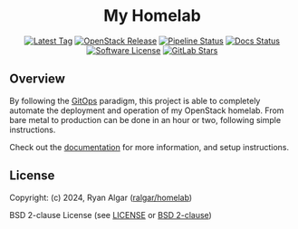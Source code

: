 <!-- markdownlint-disable-next-line MD033 MD041 -->
<div align="center">

# My Homelab

[![Latest Tag](https://img.shields.io/gitlab/v/tag/ralgar/homelab?style=flat&label=Tag&logo=semver&color=blue&logoColor=white)](https://gitlab.com/ralgar/homelab/tags)
[![OpenStack Release](https://img.shields.io/badge/OpenStack-2023.2-red?style=flat&logo=openstack&logoColor=red)](https://docs.openstack.org/kolla-ansible/2023.2/)
[![Pipeline Status](https://img.shields.io/gitlab/pipeline-status/ralgar/homelab?branch=main&label=Pipeline&logo=gitlab&style=flat)](https://gitlab.com/ralgar/homelab/-/pipelines?page=1&scope=all&ref=main)
[![Docs Status](https://img.shields.io/website?label=Docs&logo=gitbook&logoColor=white&style=flat&url=https%3A%2F%2Fralgar.gitlab.io%2Fhomelab)](https://ralgar.gitlab.io/homelab/)
[![Software License](https://img.shields.io/badge/License-BSD_2--clause-red?style=flat&logo=freebsd&logoColor=red)](https://choosealicense.com/licenses/bsd-2-clause/)
[![GitLab Stars](https://img.shields.io/gitlab/stars/ralgar/homelab?color=gold&label=Stars&logo=gitlab&style=flat)](https://gitlab.com/ralgar/homelab)

</div>

## Overview

By following the [GitOps](https://about.gitlab.com/topics/gitops) paradigm,
 this project is able to completely automate the deployment and operation of
 my OpenStack homelab. From bare metal to production can be done in an hour
 or two, following simple instructions.

Check out the [documentation](https://ralgar.gitlab.io/homelab)
 for more information, and setup instructions.

## License

Copyright: (c) 2024, Ryan Algar
 ([ralgar/homelab](https://gitlab.com/ralgar/homelab))

BSD 2-clause License (see [LICENSE](LICENSE) or
 [BSD 2-clause](https://choosealicense.com/licenses/bsd-2-clause/))
